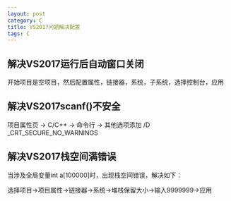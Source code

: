 ```yaml
---
layout: post
category: C
title: VS2017问题解决配置
tags: C
---
```


## 解决VS2017运行后自动窗口关闭
开始项目是空项目，然后配置属性，链接器，系统，子系统，选择控制台，应用

## 解决VS2017scanf()不安全
项目属性页 -> C/C++ -> 命令行 -> 其他选项添加  /D _CRT_SECURE_NO_WARNINGS 

## 解决VS2017栈空间满错误
当涉及全局变量int a[100000]时，出现栈空间错误，解决如下：

选择项目->项目属性->链接器->系统->堆栈保留大小->输入9999999->应用